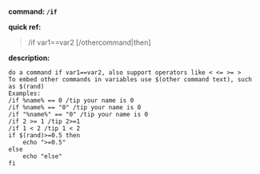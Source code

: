 <!-- BEGIN_AUTOGEN: do NOT edit in this block -->

**command: `/if`**

**quick ref:**
> /if var1==var2 [/othercommand|then]

**description:**

```
do a command if var1==var2, also support operators like < <= >= >
To embed other commands in variables use $(other command text), such as $(rand)
Examples: 
/if %name% == 0 /tip your name is 0
/if %name% == "0" /tip your name is 0
/if "%name%" == "0" /tip your name is 0
/if 2 >= 1 /tip 2>=1
/if 1 < 2 /tip 1 < 2
if $(rand)>=0.5 then
	echo ">=0.5"
else
	echo "else"
fi
```

<!-- END_AUTOGEN-->
